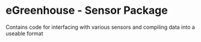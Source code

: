 # eGreenhouse - Sensor Package

Contains code for interfacing with various sensors and compiling data into a useable format